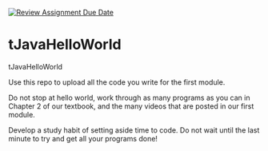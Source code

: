 [![Review Assignment Due Date](https://classroom.github.com/assets/deadline-readme-button-24ddc0f5d75046c5622901739e7c5dd533143b0c8e959d652212380cedb1ea36.svg)](https://classroom.github.com/a/3usQi3vY)
# tJavaHelloWorld
tJavaHelloWorld

Use this repo to upload all the code you write for the first module. 

Do not stop at hello world, work through as many programs as you can in Chapter 2 
of our textbook, and the many videos that are posted in our first module.

Develop a study habit of setting aside time to code. Do not wait until the last minute 
to try and get all your programs done!

